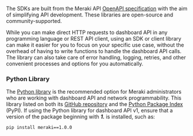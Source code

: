 The SDKs are built from the Meraki API [OpenAPI specification](https://api.meraki.com/api/v0/openapiSpec) with the aim of simplifying API development. These libraries are open-source and community-supported.

While you can make direct HTTP requests to dashboard API in any programming language or REST API client, using an SDK or client library can make it easier for you to focus on your specific use case, without the overhead of having to write functions to handle the dashboard API calls. The library can also take care of error handling, logging, retries, and other convenient processes and options for you automatically.

### Python Library
The [Python library](pythonLibrary.md) is the recommended option for Meraki administrators who are working with dashboard API and network programmability. This library listed on both its [GitHub repository](https://github.com/meraki/dashboard-api-python/) and the [Python Package Index](https://pypi.org/project/meraki/) (PyPI). If using the Python library for dashboard API v1, ensure that a version of the package beginning with **_1._** is installed, such as:

`pip install meraki==1.0.0`